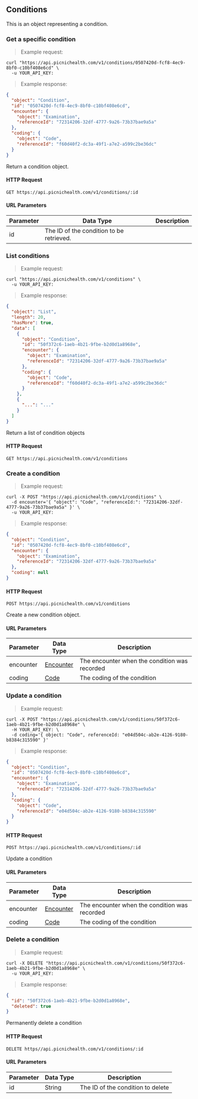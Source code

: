 ## Conditions
This is an object representing a condition.

### Get a specific condition
> Example request:

```shell
curl "https://api.picnichealth.com/v1/conditions/0507420d-fcf8-4ec9-8bf0-c10bf408e6cd" \
  -u YOUR_API_KEY:
```

> Example response:

```json
{
  "object": "Condition",
  "id": "0507420d-fcf8-4ec9-8bf0-c10bf408e6cd",
  "encounter": {
    "object": "Examination",
    "referenceId": "72314206-32df-4777-9a26-73b37bae9a5a"
  },
  "coding": {
    "object": "Code",
    "referenceId": "f60d40f2-dc3a-49f1-a7e2-a599c2be36dc"
  }
}
```
Return a condition object.

#### HTTP Request
`GET https://api.picnichealth.com/v1/conditions/:id`

#### URL Parameters
Parameter | Data Type | Description
--------- | --------- | -----------
id | The ID of the condition to be retrieved.


### List conditions
> Example request:

```shell
curl "https://api.picnichealth.com/v1/conditions" \
  -u YOUR_API_KEY:
```

> Example response:

```json
{
  "object": "List",
  "length": 20,
  "hasMore": true,
  "data": [
    {
      "object": "Condition",
      "id": "50f372c6-1aeb-4b21-9fbe-b2d0d1a8968e",
      "encounter": {
        "object": "Examination",
        "referenceId": "72314206-32df-4777-9a26-73b37bae9a5a"
      },
      "coding": {
        "object": "Code",
        "referenceId": "f60d40f2-dc3a-49f1-a7e2-a599c2be36dc"
      }
    },
    {
      "...": "..."
    }
  ]
}
```

Return a list of condition objects

#### HTTP Request
`GET https://api.picnichealth.com/v1/conditions`

### Create a condition
> Example request:

```shell
curl -X POST "https://api.picnichealth.com/v1/conditions" \
  -d encounter='{ "object": "Code", "referenceId:": "72314206-32df-4777-9a26-73b37bae9a5a" }' \
  -u YOUR_API_KEY:
```

> Example response:

```json
{
  "object": "Condition",
  "id": "0507420d-fcf8-4ec9-8bf0-c10bf408e6cd",
  "encounter": {
    "object": "Examination",
    "referenceId": "72314206-32df-4777-9a26-73b37bae9a5a"
  },
  "coding": null
}
```

#### HTTP Request
`POST https://api.picnichealth.com/v1/conditions`

Create a new condition object.

#### URL Parameters
Parameter | Data Type | Description
--------- | --------- | -----------
encounter | [Encounter](#encounters) | The encounter when the condition was recorded
coding | [Code](#codes) | The coding of the condition

### Update a condition
> Example request:

```shell
curl -X POST "https://api.picnichealth.com/v1/conditions/50f372c6-1aeb-4b21-9fbe-b2d0d1a8968e" \
  -H YOUR_API_KEY: \
  -d coding='{ object: "Code", referenceId: "e04d504c-ab2e-4126-9180-b8384c315590" }'
```

> Example response:

```json
{
  "object": "Condition",
  "id": "0507420d-fcf8-4ec9-8bf0-c10bf408e6cd",
  "encounter": {
    "object": "Examination",
    "referenceId": "72314206-32df-4777-9a26-73b37bae9a5a"
  },
  "coding": {
    "object": "Code",
    "referenceId": "e04d504c-ab2e-4126-9180-b8384c315590"
  }
}
```

#### HTTP Request
`POST https://api.picnichealth.com/v1/conditions/:id`

Update a condition

#### URL Parameters
Parameter | Data Type | Description
--------- | --------- | -----------
encounter | [Encounter](#encounters) | The encounter when the condition was recorded
coding | [Code](#codes) | The coding of the condition

### Delete a condition
> Example request:

```shell
curl -X DELETE "https://api.picnichealth.com/v1/conditions/50f372c6-1aeb-4b21-9fbe-b2d0d1a8968e" \
  -u YOUR_API_KEY:
```

> Example response:

```json
{
  "id": "50f372c6-1aeb-4b21-9fbe-b2d0d1a8968e",
  "deleted": true
}
```

Permanently delete a condition

#### HTTP Request
`DELETE https//api.picnichealth.com/v1/conditions/:id`

#### URL Parameters
Parameter | Data Type | Description
--------- | --------- | -----------
id | String | The ID of the condition to delete
